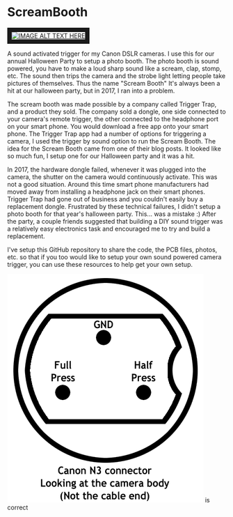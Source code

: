 # ScreamBooth

<a href="http://www.youtube.com/watch?feature=player_embedded&v=YOUTUBE_VIDEO_ID_HERE
" target="_blank"><img src="http://img.youtube.com/vi/JRlw0t9dDx0/0.jpg" 
alt="IMAGE ALT TEXT HERE" width="240" height="180" border="10" /></a>

A sound activated trigger for my Canon DSLR cameras.  I use this for our annual Halloween Party to setup a photo booth.  The photo booth is sound powered, you have to make a loud sharp sound like a scream, clap, stomp, etc.  The sound then trips the camera and the strobe light letting people take pictures of themselves.  Thus the name "Scream Booth"  It's always been a hit at our halloween party, but in 2017, I ran into a problem.

The scream booth was made possible by a company called Trigger Trap, and a product they sold.  The company sold a dongle, one side connected to your camera's remote trigger, the other connected to the headphone port on your smart phone.  You would download a free app onto your smart phone.  The Trigger Trap app had a number of options for triggering a camera, I used the trigger by sound option to run the Scream Booth.  The idea for the Scream Booth came from one of their blog posts.  It looked like so much fun, I setup one for our Halloween party and it was a hit.

In 2017, the hardware dongle failed, whenever it was plugged into the camera, the shutter on the camera would continuously activate.  This was not a good situation.  Around this time smart phone manufacturers had moved away from installing a headphone jack on their smart phones.  Trigger Trap had gone out of business and you couldn't easily buy a replacement dongle.  Frustrated by these technical failures, I didn't setup a photo booth for that year's halloween party.  This... was a mistake :)  After the party, a couple friends suggested that building a DIY sound trigger was a relatively easy electronics task and encouraged me to try and build a replacement.

I've setup this GitHub repository to share the code, the PCB files, photos, etc. so that if you too would like to setup your own sound powered camera trigger, you can use these resources to help get your own setup.

![CannonPinout](./CanonPinout.png) is correct